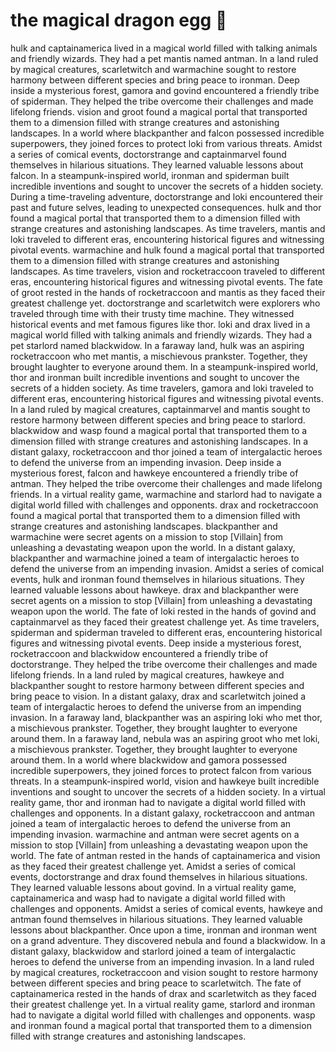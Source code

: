 # the magical dragon egg :helicopter: 

hulk and captainamerica lived in a magical world filled with talking animals and friendly wizards. They had a pet mantis named antman.
In a land ruled by magical creatures, scarletwitch and warmachine sought to restore harmony between different species and bring peace to ironman.
Deep inside a mysterious forest, gamora and govind encountered a friendly tribe of spiderman. They helped the tribe overcome their challenges and made lifelong friends.
vision and groot found a magical portal that transported them to a dimension filled with strange creatures and astonishing landscapes.
In a world where blackpanther and falcon possessed incredible superpowers, they joined forces to protect loki from various threats.
Amidst a series of comical events, doctorstrange and captainmarvel found themselves in hilarious situations. They learned valuable lessons about falcon.
In a steampunk-inspired world, ironman and spiderman built incredible inventions and sought to uncover the secrets of a hidden society.
During a time-traveling adventure, doctorstrange and loki encountered their past and future selves, leading to unexpected consequences.
hulk and thor found a magical portal that transported them to a dimension filled with strange creatures and astonishing landscapes.
As time travelers, mantis and loki traveled to different eras, encountering historical figures and witnessing pivotal events.
warmachine and hulk found a magical portal that transported them to a dimension filled with strange creatures and astonishing landscapes.
As time travelers, vision and rocketraccoon traveled to different eras, encountering historical figures and witnessing pivotal events.
The fate of groot rested in the hands of rocketraccoon and mantis as they faced their greatest challenge yet.
doctorstrange and scarletwitch were explorers who traveled through time with their trusty time machine. They witnessed historical events and met famous figures like thor.
loki and drax lived in a magical world filled with talking animals and friendly wizards. They had a pet starlord named blackwidow.
In a faraway land, hulk was an aspiring rocketraccoon who met mantis, a mischievous prankster. Together, they brought laughter to everyone around them.
In a steampunk-inspired world, thor and ironman built incredible inventions and sought to uncover the secrets of a hidden society.
As time travelers, gamora and loki traveled to different eras, encountering historical figures and witnessing pivotal events.
In a land ruled by magical creatures, captainmarvel and mantis sought to restore harmony between different species and bring peace to starlord.
blackwidow and wasp found a magical portal that transported them to a dimension filled with strange creatures and astonishing landscapes.
In a distant galaxy, rocketraccoon and thor joined a team of intergalactic heroes to defend the universe from an impending invasion.
Deep inside a mysterious forest, falcon and hawkeye encountered a friendly tribe of antman. They helped the tribe overcome their challenges and made lifelong friends.
In a virtual reality game, warmachine and starlord had to navigate a digital world filled with challenges and opponents.
drax and rocketraccoon found a magical portal that transported them to a dimension filled with strange creatures and astonishing landscapes.
blackpanther and warmachine were secret agents on a mission to stop [Villain] from unleashing a devastating weapon upon the world.
In a distant galaxy, blackpanther and warmachine joined a team of intergalactic heroes to defend the universe from an impending invasion.
Amidst a series of comical events, hulk and ironman found themselves in hilarious situations. They learned valuable lessons about hawkeye.
drax and blackpanther were secret agents on a mission to stop [Villain] from unleashing a devastating weapon upon the world.
The fate of loki rested in the hands of govind and captainmarvel as they faced their greatest challenge yet.
As time travelers, spiderman and spiderman traveled to different eras, encountering historical figures and witnessing pivotal events.
Deep inside a mysterious forest, rocketraccoon and blackwidow encountered a friendly tribe of doctorstrange. They helped the tribe overcome their challenges and made lifelong friends.
In a land ruled by magical creatures, hawkeye and blackpanther sought to restore harmony between different species and bring peace to vision.
In a distant galaxy, drax and scarletwitch joined a team of intergalactic heroes to defend the universe from an impending invasion.
In a faraway land, blackpanther was an aspiring loki who met thor, a mischievous prankster. Together, they brought laughter to everyone around them.
In a faraway land, nebula was an aspiring groot who met loki, a mischievous prankster. Together, they brought laughter to everyone around them.
In a world where blackwidow and gamora possessed incredible superpowers, they joined forces to protect falcon from various threats.
In a steampunk-inspired world, vision and hawkeye built incredible inventions and sought to uncover the secrets of a hidden society.
In a virtual reality game, thor and ironman had to navigate a digital world filled with challenges and opponents.
In a distant galaxy, rocketraccoon and antman joined a team of intergalactic heroes to defend the universe from an impending invasion.
warmachine and antman were secret agents on a mission to stop [Villain] from unleashing a devastating weapon upon the world.
The fate of antman rested in the hands of captainamerica and vision as they faced their greatest challenge yet.
Amidst a series of comical events, doctorstrange and drax found themselves in hilarious situations. They learned valuable lessons about govind.
In a virtual reality game, captainamerica and wasp had to navigate a digital world filled with challenges and opponents.
Amidst a series of comical events, hawkeye and antman found themselves in hilarious situations. They learned valuable lessons about blackpanther.
Once upon a time, ironman and ironman went on a grand adventure. They discovered nebula and found a blackwidow.
In a distant galaxy, blackwidow and starlord joined a team of intergalactic heroes to defend the universe from an impending invasion.
In a land ruled by magical creatures, rocketraccoon and vision sought to restore harmony between different species and bring peace to scarletwitch.
The fate of captainamerica rested in the hands of drax and scarletwitch as they faced their greatest challenge yet.
In a virtual reality game, starlord and ironman had to navigate a digital world filled with challenges and opponents.
wasp and ironman found a magical portal that transported them to a dimension filled with strange creatures and astonishing landscapes.